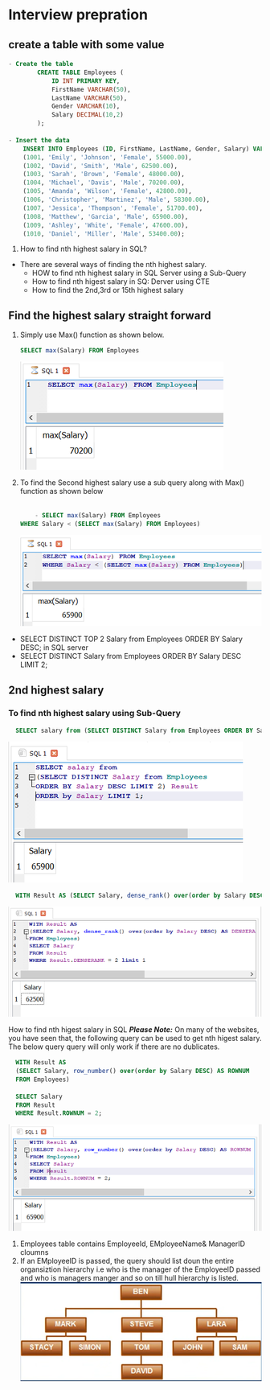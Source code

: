 # Interview prepration

## create a table with some value

```sql
- Create the table
        CREATE TABLE Employees (
            ID INT PRIMARY KEY,
            FirstName VARCHAR(50),
            LastName VARCHAR(50),
            Gender VARCHAR(10),
            Salary DECIMAL(10,2)
        );

- Insert the data
    INSERT INTO Employees (ID, FirstName, LastName, Gender, Salary) VALUES
    (1001, 'Emily', 'Johnson', 'Female', 55000.00),
    (1002, 'David', 'Smith', 'Male', 62500.00),
    (1003, 'Sarah', 'Brown', 'Female', 48000.00),
    (1004, 'Michael', 'Davis', 'Male', 70200.00),
    (1005, 'Amanda', 'Wilson', 'Female', 42800.00),
    (1006, 'Christopher', 'Martinez', 'Male', 58300.00),
    (1007, 'Jessica', 'Thompson', 'Female', 51700.00),
    (1008, 'Matthew', 'Garcia', 'Male', 65900.00),
    (1009, 'Ashley', 'White', 'Female', 47600.00),
    (1010, 'Daniel', 'Miller', 'Male', 53400.00);
```

1. How to find nth highest salary in SQL?

- There are several ways of finding the nth highest salary.
  - HOW to find nth highest salary in SQL Server using a Sub-Query
  - How to find nth higest salary in SQ: Derver using CTE
  - How to find the 2nd,3rd or 15th highest salary

## Find the highest salary straight forward

1. Simply use Max() function as shown below.

    ```sql
    SELECT max(Salary) FROM Employees
    ```

    ![alt text](max_sal-1.png)

2. To find the Second highest salary use a sub query along with Max() function as shown below

    ```sql

        - SELECT max(Salary) FROM Employees 
    WHERE Salary < (SELECT max(Salary) FROM Employees)
    ```

    ![alt text](<2nd max-1.png>)

- SELECT DISTINCT TOP 2 Salary from Employees ORDER BY Salary DESC; in SQL server
- SELECT DISTINCT Salary from Employees ORDER BY Salary DESC LIMIT 2;

## 2nd highest salary

### To find  nth highest salary using Sub-Query

  ```sql
    SELECT salary from (SELECT DISTINCT Salary from Employees ORDER BY Salary DESC LIMIT 2) Result ORDER by Salary LIMIT 1;
  ```

  ![alt text](<nth sal-1.png>)

  ```sql
    WITH Result AS (SELECT Salary, dense_rank() over(order by Salary DESC) AS DENSERANK FROM Employees)SELECT Salary FROM Result WHERE Result.DENSERANK = 2 limit 1
  ```

  ![alt text](<nth limit sal-1.png>)

How to find nth  higest salary in SQL
***Please Note:*** On many of the websites, you have seen that, the following query can be used to get nth higest salary. The below query query will only work if there are no dublicates.

  ```sql
    WITH Result AS 
    (SELECT Salary, row_number() over(order by Salary DESC) AS ROWNUM
    FROM Employees)

    SELECT Salary
    FROM Result
    WHERE Result.ROWNUM = 2;
  ```

  ![alt text](<rownum max-1.png>)

1. Employees table contains EmployeeId, EMployeeName& ManagerID cloumns
2. If an EMployeeID is passed, the query should list doun the entire organsiztion hierarchy i.e who is the manager of the EmployeeID passed and who is managers manger and so on till hull hierarchy is listed.
![alt text](<erp emp-1.png>)

